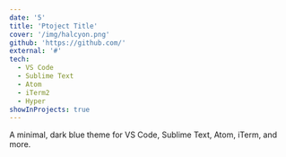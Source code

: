 ```yaml
---
date: '5'
title: 'Ptoject Title'
cover: '/img/halcyon.png'
github: 'https://github.com/'
external: '#'
tech:
  - VS Code
  - Sublime Text
  - Atom
  - iTerm2
  - Hyper
showInProjects: true
---
```


A minimal, dark blue theme for VS Code, Sublime Text, Atom, iTerm, and more.
